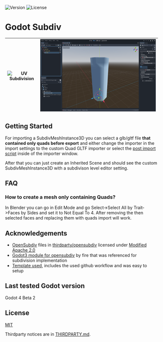 ![Version](https://img.shields.io/badge/version-Godot%204-informational) ![License](https://img.shields.io/github/license/tefusion/godot-subdiv)
# Godot Subdiv

| ![UV Subdivision](UVSubdivision.gif) | ![Skinning subdivision](SkinningSubdivision.gif) |
| ------------------------------------ | ------------------------------------------------ |

## Getting Started

For importing a SubdivMeshInstance3D you can select a glb/gltf file **that contained only quads before export** and either change the importer in the import settings to the custom Quad GLTF importer or select the [post import script](project/addons/godot_subdiv/quad_converter_post_import.gd) inside of the importer window.

After that you can just create an Inherited Scene and should see the custom SubdivMeshInstance3D
with a subdivison level editor setting. 


## FAQ

### How to create a mesh only containing Quads?

In Blender you can go in Edit Mode and go Select->Select All by Trait->Faces by Sides and set it to Not Equal To 4. After removing the then selected faces and replacing them with quads import will work.

## Acknowledgements

- [OpenSubdiv](https://github.com/PixarAnimationStudios/OpenSubdiv) files in [thirdparty/opensubdiv](thirdparty/opensubdiv) licensed under [Modified Apache 2.0](thirdparty/opensubdiv/LICENSE.txt)
- [Godot3 module for opensubdiv](https://github.com/godot-extended-libraries/godot-fire/tree/feature/3.2/opensubdiv-next) by fire that was referenced for subdivision implementation
- [Template used](https://github.com/nathanfranke/gdextension), includes the used github workflow and was easy to setup

## Last tested Godot version

Godot 4 Beta 2
## License

[MIT](LICENSE)

Thirdparty notices are in [THIRDPARTY.md](THIRDPARTY.md).
